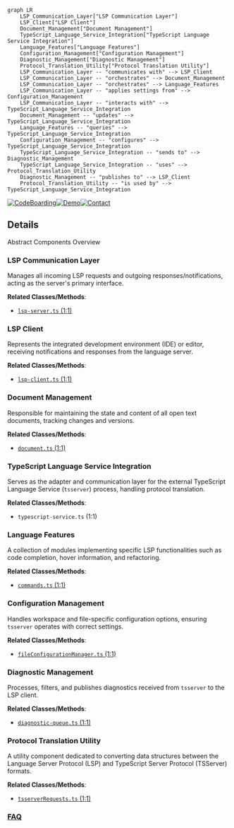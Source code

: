 ```mermaid
graph LR
    LSP_Communication_Layer["LSP Communication Layer"]
    LSP_Client["LSP Client"]
    Document_Management["Document Management"]
    TypeScript_Language_Service_Integration["TypeScript Language Service Integration"]
    Language_Features["Language Features"]
    Configuration_Management["Configuration Management"]
    Diagnostic_Management["Diagnostic Management"]
    Protocol_Translation_Utility["Protocol Translation Utility"]
    LSP_Communication_Layer -- "communicates with" --> LSP_Client
    LSP_Communication_Layer -- "orchestrates" --> Document_Management
    LSP_Communication_Layer -- "orchestrates" --> Language_Features
    LSP_Communication_Layer -- "applies settings from" --> Configuration_Management
    LSP_Communication_Layer -- "interacts with" --> TypeScript_Language_Service_Integration
    Document_Management -- "updates" --> TypeScript_Language_Service_Integration
    Language_Features -- "queries" --> TypeScript_Language_Service_Integration
    Configuration_Management -- "configures" --> TypeScript_Language_Service_Integration
    TypeScript_Language_Service_Integration -- "sends to" --> Diagnostic_Management
    TypeScript_Language_Service_Integration -- "uses" --> Protocol_Translation_Utility
    Diagnostic_Management -- "publishes to" --> LSP_Client
    Protocol_Translation_Utility -- "is used by" --> TypeScript_Language_Service_Integration
```

[![CodeBoarding](https://img.shields.io/badge/Generated%20by-CodeBoarding-9cf?style=flat-square)](https://github.com/CodeBoarding/GeneratedOnBoardings)[![Demo](https://img.shields.io/badge/Try%20our-Demo-blue?style=flat-square)](https://www.codeboarding.org/demo)[![Contact](https://img.shields.io/badge/Contact%20us%20-%20contact@codeboarding.org-lightgrey?style=flat-square)](mailto:contact@codeboarding.org)

## Details

Abstract Components Overview

### LSP Communication Layer
Manages all incoming LSP requests and outgoing responses/notifications, acting as the server's primary interface.


**Related Classes/Methods**:

- <a href="https://github.com/typescript-language-server/typescript-language-server/blob/master/src/lsp-server.ts#L1-L1" target="_blank" rel="noopener noreferrer">`lsp-server.ts` (1:1)</a>


### LSP Client
Represents the integrated development environment (IDE) or editor, receiving notifications and responses from the language server.


**Related Classes/Methods**:

- <a href="https://github.com/typescript-language-server/typescript-language-server/blob/master/src/lsp-client.ts#L1-L1" target="_blank" rel="noopener noreferrer">`lsp-client.ts` (1:1)</a>


### Document Management
Responsible for maintaining the state and content of all open text documents, tracking changes and versions.


**Related Classes/Methods**:

- <a href="https://github.com/typescript-language-server/typescript-language-server/blob/master/src/document.ts#L1-L1" target="_blank" rel="noopener noreferrer">`document.ts` (1:1)</a>


### TypeScript Language Service Integration
Serves as the adapter and communication layer for the external TypeScript Language Service (`tsserver`) process, handling protocol translation.


**Related Classes/Methods**:

- `typescript-service.ts` (1:1)


### Language Features
A collection of modules implementing specific LSP functionalities such as code completion, hover information, and refactoring.


**Related Classes/Methods**:

- <a href="https://github.com/typescript-language-server/typescript-language-server/blob/master/src/commands.ts#L1-L1" target="_blank" rel="noopener noreferrer">`commands.ts` (1:1)</a>


### Configuration Management
Handles workspace and file-specific configuration options, ensuring `tsserver` operates with correct settings.


**Related Classes/Methods**:

- <a href="https://github.com/typescript-language-server/typescript-language-server/blob/master/src/features/fileConfigurationManager.ts#L1-L1" target="_blank" rel="noopener noreferrer">`fileConfigurationManager.ts` (1:1)</a>


### Diagnostic Management
Processes, filters, and publishes diagnostics received from `tsserver` to the LSP client.


**Related Classes/Methods**:

- <a href="https://github.com/typescript-language-server/typescript-language-server/blob/master/src/diagnostic-queue.ts#L1-L1" target="_blank" rel="noopener noreferrer">`diagnostic-queue.ts` (1:1)</a>


### Protocol Translation Utility
A utility component dedicated to converting data structures between the Language Server Protocol (LSP) and TypeScript Server Protocol (TSServer) formats.


**Related Classes/Methods**:

- <a href="https://github.com/typescript-language-server/typescript-language-server/blob/master/src/commands/tsserverRequests.ts#L1-L1" target="_blank" rel="noopener noreferrer">`tsserverRequests.ts` (1:1)</a>




### [FAQ](https://github.com/CodeBoarding/GeneratedOnBoardings/tree/main?tab=readme-ov-file#faq)